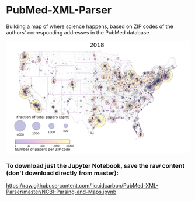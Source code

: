 # PubMed-XML-Parser
Building a map of where science happens, based on ZIP codes of the authors' corresponding addresses in the PubMed database

![2018 PubMed ZIP codes](https://github.com/liquidcarbon/PubMed-XML-Parser/blob/master/2018.png)

### To download just the Jupyter Notebook, save the raw content (don't download directly from master):
https://raw.githubusercontent.com/liquidcarbon/PubMed-XML-Parser/master/NCBI-Parsing-and-Maps.ipynb
